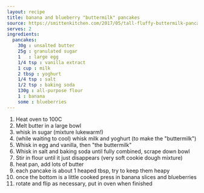 ```yaml
---
layout: recipe
title: banana and blueberry "buttermilk" pancakes
source: https://smittenkitchen.com/2017/05/tall-fluffy-buttermilk-pancakes/
serves: 2
ingredients:
  pancakes: 
    30g : unsalted butter
    25g : granulated sugar
    1   : large egg
    1/4 tsp : vanilla extract
    1 cup : milk
    2 tbsp : yoghurt
    1/4 tsp : salt
    1/2 tsp : baking soda
    130g : all-purpose flour
    1 : banana
    some : blueberries
---
```


1. Heat oven to 100C
2. Melt butter in a large bowl
3. whisk in sugar (mixture lukewarm!)
4. (while waiting to cool) whisk milk and yoghurt (to make the "buttermilk")
4. Whisk in egg and vanilla, then "the buttermilk"
5. Whisk in salt and baking soda until fully combined, scrape down bowl
6. Stir in flour until it just disappears (very soft cookie dough mixture)
7. heat pan, add lots of butter
8. each pancake is about 1 heaped tbsp, try to keep them heapy
9. once the bottom is a little cooked press in banana slices and blueberries
8. rotate and flip as necessary, put in oven when finished

